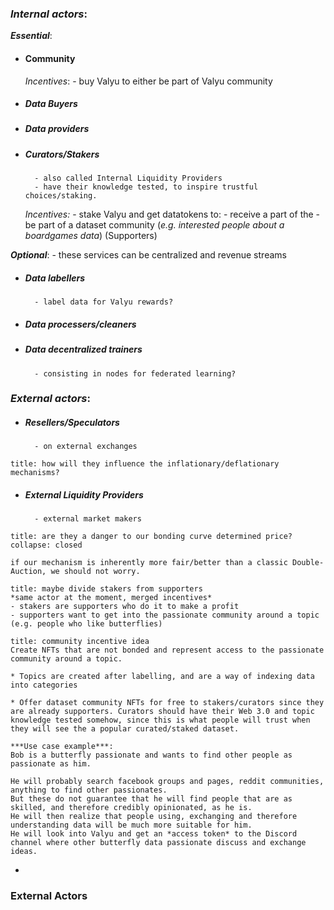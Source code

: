 ### *Internal actors*:

***Essential***:
- #### Community
	*Incentives*: 
		- buy Valyu to either be part of Valyu community
- ##### Data Buyers
- ##### Data providers
- ##### Curators/Stakers
		- also called Internal Liquidity Providers
		- have their knowledge tested, to inspire trustful choices/staking.
	*Incentives:*
		- stake Valyu and get datatokens to:
			- receive a part of the 
			- be part of a dataset community (*e.g. interested people about a boardgames data*) (Supporters)

***Optional***:
	- these services can be centralized and revenue streams
- ##### Data labellers
		- label data for Valyu rewards?
- ##### Data processers/cleaners
- ##### Data decentralized trainers 
		- consisting in nodes for federated learning?


### *External actors*:
- ##### Resellers/Speculators
		- on external exchanges

```ad-question:
title: how will they influence the inflationary/deflationary mechanisms?

```
	
- ##### External Liquidity Providers
		- external market makers
```ad-danger
title: are they a danger to our bonding curve determined price?
collapse: closed

if our mechanism is inherently more fair/better than a classic Double-Auction, we should not worry. 

```
	



```ad-tip
title: maybe divide stakers from supporters
*same actor at the moment, merged incentives*
- stakers are supporters who do it to make a profit
- supporters want to get into the passionate community around a topic (e.g. people who like butterflies)
```

```ad-note
title: community incentive idea
Create NFTs that are not bonded and represent access to the passionate community around a topic.

* Topics are created after labelling, and are a way of indexing data into categories

* Offer dataset community NFTs for free to stakers/curators since they are already supporters. Curators should have their Web 3.0 and topic knowledge tested somehow, since this is what people will trust when they will see the a popular curated/staked dataset.

***Use case example***:
Bob is a butterfly passionate and wants to find other people as passionate as him. 

He will probably search facebook groups and pages, reddit communities, anything to find other passionates. 
But these do not guarantee that he will find people that are as skilled, and therefore credibly opinionated, as he is.
He will then realize that people using, exchanging and therefore understanding data will be much more suitable for him.
He will look into Valyu and get an *access token* to the Discord channel where other butterfly data passionate discuss and exchange ideas.
```

- 

### External Actors